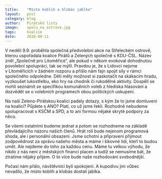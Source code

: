 ```yaml
---
title:    "Místo koblih a klobás jablka"
layout:	  post
category: blog
author:	  Pirátské listy
image:	  spolu_na_ostrove.jpg
tags:	  koalice
date:	  2018-09-11
---
```

V neděli 9.9. proběhla společná předvolební akce na Střeleckém ostrově, kterou uspořádala koalice Pirátů a  Zelených společně s KDU-ČSL. Název zněl „Společně pro Litoměřice“, ale pokud v někom evokoval dohodnutou povolební spolupráci, tak se mýlil. Pravdou je, že s Lidovci nejsme v Litoměřicích v žádném rozporu a přišlo nám fajn spojit síly v rámci společného odpoledne. Děti měly možnost si zaskotačit na skákacím hradu, vyzkoušet lukostřelbu, eko hry na chodník či rukodělné aktivity. Dospělí se mohli seznámit se specifikou komunálních voleb z hlediska hlasování a dozvědět se o volebních programech obou politických uskupení.

Na naší Zeleno-Pirátskou koalici padaly dotazy, s kým že to jsme domluveni na koalici? Půjdete s ANO? Platí, co už jsme řekli. Rozhodně nebudeme spolupracovat s KSČM a SPD, a to ani formou nějaké skryté podpory za něco. 

Se všemi ostatními budeme jednat a potom se rozhodneme na základě převládajícího názoru našich členů. Hrát roli bude nejenom programová shoda, ale i personální obsazení. Jsme ochotni a připraveni přijmout zodpovědnost za správu našeho města a máme i šikovné lidi, kteří to budou umět. Ale nejdeme do toho za každou cenu. Máme tu velkou výhodu, že nikdo z nás není z městských financí placen a tudíž se nemusíme bát, že ztratíme nějaký příjem. O to více bude naše rozhodování svobodnější.

Počasí nám přálo, návštěvníci byli spokojeni. A kupodivu jim vůbec nevadilo, že místo koblih a klobás dostali jablka. 
